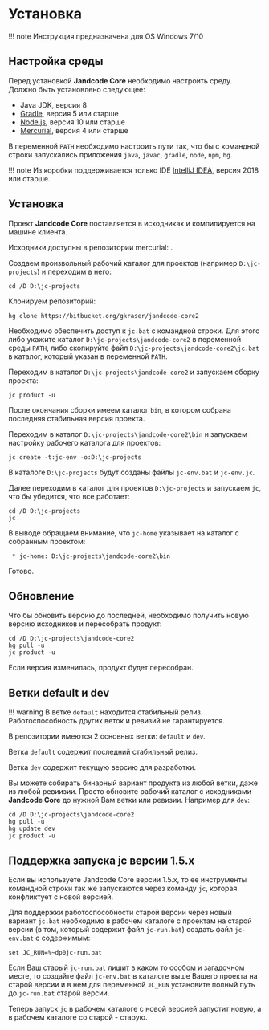 
Установка
=========

!!! note
    Инструкция предназначена для OS Windows 7/10
 
Настройка среды
---------------

Перед установкой **Jandcode Core** необходимо настроить среду.
Должно быть установлено следующее:

* Java JDK, версия 8
* [Gradle](https://gradle.org/), версия 5 или старше
* [Node.js](https://nodejs.org), версия 10 или старше
* [Mercurial](https://www.mercurial-scm.org/), версия 4 или старше

В переменной `PATH` необходимо настроить пути так, что бы с командной строки
запускались приложения `java`, `javac`, `gradle`, `node`, `npm`, `hg`.

!!! note
    Из коробки поддерживается только IDE 
    [IntelliJ IDEA](https://www.jetbrains.com/idea/), версия 2018 или старше.


Установка 
---------

Проект **Jandcode Core** поставляется в исходниках и компилируется на машине
клиента.

Исходники доступны в репозитории mercurial: 
[](https://bitbucket.org/gkraser/jandcode-core2).  

Создаем произвольный рабочий каталог для проектов (например 
`D:\jc-projects`) 
и переходим в него:

```
cd /D D:\jc-projects
```

Клонируем репозиторий:

```
hg clone https://bitbucket.org/gkraser/jandcode-core2
```

Необходимо обеспечить доступ к `jc.bat` с командной строки.
Для этого либо укажите каталог `D:\jc-projects\jandcode-core2`
в переменной среды `PATH`, либо скопируйте файл 
`D:\jc-projects\jandcode-core2\jc.bat` в каталог, который 
указан в переменной `PATH`.

Переходим в каталог `D:\jc-projects\jandcode-core2` и запускаем сборку проекта:

```
jc product -u
```

После окончания сборки имеем каталог `bin`, в котором собрана последняя
стабильная версия проекта. 

Переходим в каталог `D:\jc-projects\jandcode-core2\bin` и запускаем настройку 
рабочего каталога для проектов:

```
jc create -t:jc-env -o:D:\jc-projects
```

В каталоге `D:\jc-projects` будут созданы файлы `jc-env.bat` и  `jc-env.jc`.

Далее переходим в каталог для проектов `D:\jc-projects` и запускаем 
`jc`, что бы убедится, что все работает:

```
cd /D D:\jc-projects
jc
```

В выводе обращаем внимание, что `jc-home` указывает на каталог с собранным
проектом:

```
 * jc-home: D:\jc-projects\jandcode-core2\bin
```   

Готово.


Обновление
----------

Что бы обновить версию до последней, необходимо получить новую версию исходников и 
пересобрать продукт:

```
cd /D D:\jc-projects\jandcode-core2
hg pull -u
jc product -u
```

Если версия изменилась, продукт будет пересобран.


Ветки default и dev
-------------------

!!! warning
    В ветке `default` находится стабильный релиз. Работоспособность
    других веток и ревизий не гарантируется.

В репозитории имеются 2 основных ветки: `default` и `dev`.

Ветка `default` содержит последний стабильный релиз.

Ветка `dev` содержит текущую версию для разработки.

Вы можете собирать бинарный вариант продукта из любой ветки, даже из любой ревиизии.
Просто обновите рабочий каталог с исходниками **Jandcode Core** до нужной Вам
ветки или ревизии. Например для `dev`:

```
cd /D D:\jc-projects\jandcode-core2
hg pull -u
hg update dev
jc product -u
```

Поддержка запуска jc версии 1.5.x
---------------------------------

Если вы используете Jandcode Core версии 1.5.x, то ее инструменты командной строки
так же запускаются через команду `jc`, которая конфликтует с новой версией. 

Для поддержки работоспособности старой версии
через новый вариант `jc.bat` необходимо в рабочем каталоге с проектам
на старой версии (в том, который содержит файл `jc-run.bat`) создать 
файл `jc-env.bat` с содержимым:

```
set JC_RUN=%~dp0jc-run.bat
```

Если Ваш старый `jc-run.bat` лишит в каком то особом и загадочном месте,
то создайте файл `jc-env.bat` в каталоге выше Вашего проекта на старой версии
и в нем для переменной `JC_RUN` установите полный путь до `jc-run.bat`
старой версии.

Теперь запуск `jc` в рабочем каталоге с новой версией запустит новую,
а в рабочем каталоге со старой - старую.

 

